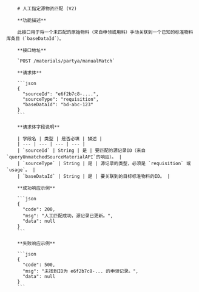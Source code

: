         # 人工指定源物资匹配 (V2)

        **功能描述**

        此接口用于将一个未匹配的原始物料（来自申领或用料）手动关联到一个已知的标准物料库条目（`baseDataId`）。

        **接口地址**

        `POST /materials/partya/manualMatch`

        **请求体**

        ```json
        {
          "sourceId": "e6f2b7c8-....",
          "sourceType": "requisition",
          "baseDataId": "bd-abc-123"
        }
        ```

        **请求体字段说明**

        | 字段名 | 类型 | 是否必填 | 描述 |
        | --- | --- | --- | --- |
        | `sourceId` | String | 是 | 要匹配的源记录ID（来自`queryUnmatchedSourceMaterialAPI`的响应）。 |
        | `sourceType` | String | 是 | 源记录的类型，必须是 `requisition` 或 `usage`。 |
        | `baseDataId` | String | 是 | 要关联到的目标标准物料的ID。 |

        **成功响应示例**

        ```json
        {
          "code": 200,
          "msg": "人工匹配成功，源记录已更新。",
          "data": null
        }
        ```

        **失败响应示例**

        ```json
        {
          "code": 500,
          "msg": "未找到ID为 e6f2b7c8-... 的申领记录。",
          "data": null
        }
        ```
